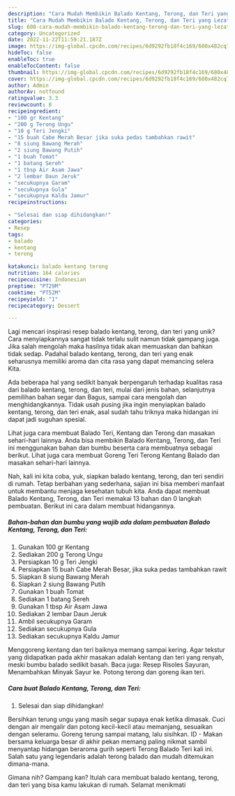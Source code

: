 ```yaml
---
description: "Cara Mudah Membikin Balado Kentang, Terong, dan Teri yang Lezat"
title: "Cara Mudah Membikin Balado Kentang, Terong, dan Teri yang Lezat"
slug: 608-cara-mudah-membikin-balado-kentang-terong-dan-teri-yang-lezat
category: Uncategorized
date: 2022-11-22T11:59:21.187Z
image: https://img-global.cpcdn.com/recipes/6d9292fb18f4c169/680x482cq70/balado-kentang-terong-dan-teri-foto-resep-utama.jpg
hideToc: false
enableToc: true
enableTocContent: false
thumbnail: https://img-global.cpcdn.com/recipes/6d9292fb18f4c169/680x482cq70/balado-kentang-terong-dan-teri-foto-resep-utama.jpg
cover: https://img-global.cpcdn.com/recipes/6d9292fb18f4c169/680x482cq70/balado-kentang-terong-dan-teri-foto-resep-utama.jpg
author: Admin
authorAv: notfound
ratingvalue: 3.3
reviewcount: 8
recipeingredient:
- "100 gr Kentang"
- "200 g Terong Ungu"
- "10 g Teri Jengki"
- "15 buah Cabe Merah Besar jika suka pedas tambahkan rawit"
- "8 siung Bawang Merah"
- "2 siung Bawang Putih"
- "1 buah Tomat"
- "1 batang Sereh"
- "1 tbsp Air Asam Jawa"
- "2 lembar Daun Jeruk"
- "secukupnya Garam"
- "secukupnya Gula"
- "secukupnya Kaldu Jamur"
recipeinstructions:

- "Selesai dan siap dihidangkan!"
categories:
- Resep
tags:
- balado
- kentang
- terong

katakunci: balado kentang terong 
nutrition: 164 calories
recipecuisine: Indonesian
preptime: "PT29M"
cooktime: "PT52M"
recipeyield: "1"
recipecategory: Dessert

---
```





Lagi mencari inspirasi resep balado kentang, terong, dan teri yang unik? Cara menyiapkannya sangat tidak terlalu sulit namun tidak gampang juga. Jika salah mengolah maka hasilnya tidak akan memuaskan dan bahkan tidak sedap. Padahal balado kentang, terong, dan teri yang enak seharusnya memiliki aroma dan cita rasa yang dapat memancing selera Kita.





Ada beberapa hal yang sedikit banyak berpengaruh terhadap kualitas rasa dari balado kentang, terong, dan teri, mulai dari jenis bahan, selanjutnya pemilihan bahan segar dan Bagus, sampai cara mengolah dan menghidangkannya. Tidak usah pusing jika ingin menyiapkan balado kentang, terong, dan teri enak,      asal sudah tahu triknya maka hidangan ini dapat jadi suguhan spesial.














Lihat juga cara membuat Balado Teri, Kentang dan Terong dan masakan sehari-hari lainnya. Anda bisa membikin Balado Kentang, Terong, dan Teri ini menggunakan bahan dan bumbu beserta cara membuatnya sebagai berikut. Lihat juga cara membuat Goreng Teri Terong Kentang Balado dan masakan sehari-hari lainnya.






Nah, kali ini kita coba, yuk, siapkan balado kentang, terong, dan teri sendiri di rumah. Tetap berbahan yang sederhana, sajian ini bisa memberi manfaat untuk membantu menjaga kesehatan tubuh kita. Anda dapat membuat Balado Kentang, Terong, dan Teri memakai 13 bahan dan 0 langkah pembuatan. Berikut ini cara dalam membuat hidangannya.

<!--inarticleads1-->

##### Bahan-bahan dan bumbu yang wajib ada dalam pembuatan Balado Kentang, Terong, dan Teri:

1. Gunakan 100 gr Kentang
1. Sediakan 200 g Terong Ungu
1. Persiapkan 10 g Teri Jengki
1. Persiapkan 15 buah Cabe Merah Besar, jika suka pedas tambahkan rawit
1. Siapkan 8 siung Bawang Merah
1. Siapkan 2 siung Bawang Putih
1. Gunakan 1 buah Tomat
1. Sediakan 1 batang Sereh
1. Gunakan 1 tbsp Air Asam Jawa
1. Sediakan 2 lembar Daun Jeruk
1. Ambil secukupnya Garam
1. Sediakan secukupnya Gula
1. Sediakan secukupnya Kaldu Jamur


Menggoreng kentang dan teri baiknya memang sampai kering. Agar tekstur yang didapatkan pada akhir masakan adalah kentang dan teri yang renyah, meski bumbu balado sedikit basah. Baca juga: Resep Risoles Sayuran, Menambahkan Minyak Sayur ke. Potong terong dan goreng ikan teri. 

<!--inarticleads2-->

##### Cara buat Balado Kentang, Terong, dan Teri:


1. Selesai dan siap dihidangkan!

Bersihkan terung ungu yang masih segar supaya enak ketika dimasak. Cuci dengan air mengalir dan potong kecil-kecil atau memanjang, sesuaikan dengan seleramu. Goreng terung sampai matang, lalu sisihkan. ID - Makan bersama keluarga besar di akhir pekan memang paling nikmat sambil menyantap hidangan beraroma gurih seperti Terong Balado Teri kali ini. Salah satu yang legendaris adalah terong balado dan mudah ditemukan dimana-mana. 

Gimana nih? Gampang kan? Itulah cara membuat balado kentang, terong, dan teri yang bisa kamu lakukan di rumah. Selamat menikmati
